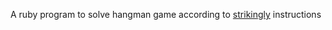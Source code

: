 A ruby program to solve hangman game according to [strikingly](https://github.com/joycehan/strikingly-interview-test-instructions) instructions
